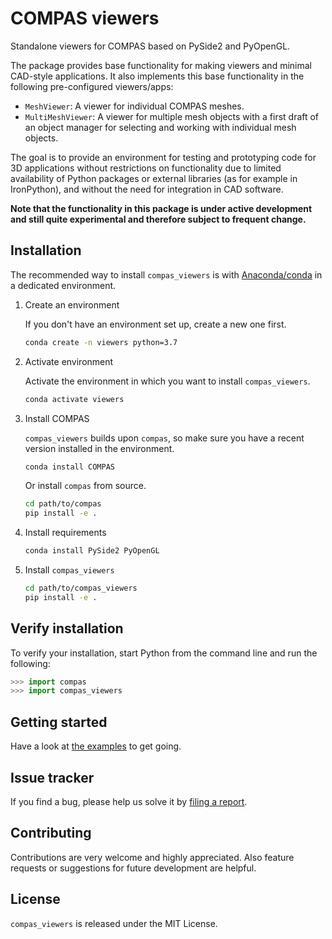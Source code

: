 # COMPAS viewers

Standalone viewers for COMPAS based on PySide2 and PyOpenGL.

The package provides base functionality for making viewers and minimal CAD-style applications.
It also implements this base functionality in the following pre-configured viewers/apps:

* `MeshViewer`: A viewer for individual COMPAS meshes.
* `MultiMeshViewer`: A viewer for multiple mesh objects with a first draft of an object manager for selecting and working with individual mesh objects.

The goal is to provide an environment for testing and prototyping code for 3D applications without restrictions on functionality due to limited availability of Python packages or external libraries (as for example in IronPython), and without the need for integration in CAD software.

**Note that the functionality in this package is under active development and still quite experimental and therefore subject to frequent change.**

## Installation

The recommended way to install `compas_viewers` is with [Anaconda/conda](https://conda.io/docs/) in a dedicated environment.

1. Create an environment

   If you don't have an environment set up, create a new one first.

   ```bash
   conda create -n viewers python=3.7
   ```

2. Activate environment

   Activate the environment in which you want to install `compas_viewers`.

   ```bash
   conda activate viewers
   ```

3. Install COMPAS

   `compas_viewers` builds upon `compas`, so make sure you have a recent version installed in the environment.

   ```bash
   conda install COMPAS
   ```

   Or install `compas` from source.

   ```bash
   cd path/to/compas
   pip install -e .
   ```

4. Install requirements

   ```bash
   conda install PySide2 PyOpenGL
   ```

5. Install `compas_viewers`

   ```bash
   cd path/to/compas_viewers
   pip install -e .
   ```

## Verify installation

To verify your installation, start Python from the command line and run the following:

```python
>>> import compas
>>> import compas_viewers
```

## Getting started

Have a look at [the examples](https://github.com/compas-dev/compas_viewers/tree/master/examples) to get going.

## Issue tracker

If you find a bug, please help us solve it by [filing a report](https://github.com/compas-dev/compas_viewers/issues).

## Contributing

Contributions are very welcome and highly appreciated. Also feature requests or suggestions for future development are helpful.

## License

`compas_viewers` is released under the MIT License.
